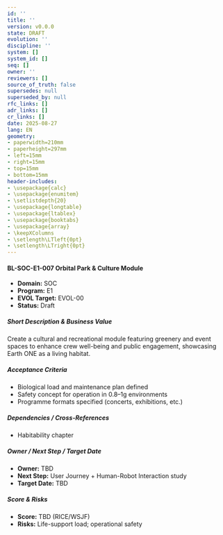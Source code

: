 ```yaml
---
id: ''
title: ''
version: v0.0.0
state: DRAFT
evolution: ''
discipline: ''
system: []
system_id: []
seq: []
owner: ''
reviewers: []
source_of_truth: false
supersedes: null
superseded_by: null
rfc_links: []
adr_links: []
cr_links: []
date: 2025-08-27
lang: EN
geometry:
- paperwidth=210mm
- paperheight=297mm
- left=15mm
- right=15mm
- top=15mm
- bottom=15mm
header-includes:
- \usepackage{calc}
- \usepackage{enumitem}
- \setlistdepth{20}
- \usepackage{longtable}
- \usepackage{ltablex}
- \usepackage{booktabs}
- \usepackage{array}
- \keepXColumns
- \setlength\LTleft{0pt}
- \setlength\LTright{0pt}
---
```



#### BL-SOC-E1-007 Orbital Park & Culture Module

- **Domain:** SOC
- **Program:** E1
- **EVOL Target:** EVOL-00
- **Status:** Draft

##### Short Description & Business Value
Create a cultural and recreational module featuring greenery and event spaces to enhance crew well-being and public engagement, showcasing Earth ONE as a living habitat.

##### Acceptance Criteria
- Biological load and maintenance plan defined
- Safety concept for operation in 0.8–1g environments
- Programme formats specified (concerts, exhibitions, etc.)

##### Dependencies / Cross-References
- Habitability chapter

##### Owner / Next Step / Target Date
- **Owner:** TBD
- **Next Step:** User Journey + Human-Robot Interaction study
- **Target Date:** TBD

##### Score & Risks
- **Score:** TBD (RICE/WSJF)
- **Risks:** Life-support load; operational safety
